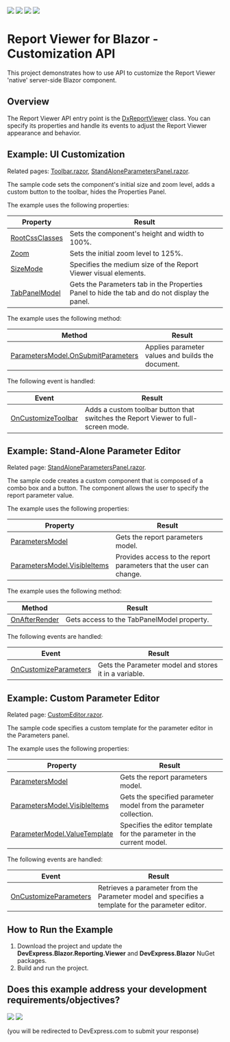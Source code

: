 <!-- default badges list -->
![](https://img.shields.io/endpoint?url=https://codecentral.devexpress.com/api/v1/VersionRange/389624564/21.2.3%2B)
[![](https://img.shields.io/badge/Open_in_DevExpress_Support_Center-FF7200?style=flat-square&logo=DevExpress&logoColor=white)](https://supportcenter.devexpress.com/ticket/details/T1020314)
[![](https://img.shields.io/badge/📖_How_to_use_DevExpress_Examples-e9f6fc?style=flat-square)](https://docs.devexpress.com/GeneralInformation/403183)
[![](https://img.shields.io/badge/💬_Leave_Feedback-feecdd?style=flat-square)](#does-this-example-address-your-development-requirementsobjectives)
<!-- default badges end -->
# Report Viewer for Blazor - Customization API

This project demonstrates how to use API to customize the Report Viewer 'native' server-side Blazor component.

## Overview
The Report Viewer API entry point is the [DxReportViewer](https://docs.devexpress.com/XtraReports/DevExpress.Blazor.Reporting.DxReportViewer) class. You can specify its properties and handle its events to adjust the Report Viewer appearance and behavior. 

## Example: UI Customization
Related pages: [Toolbar.razor](./CS/BlazorCustomization/Pages/Toolbar.razor), [StandAloneParametersPanel.razor](./CS/BlazorCustomization/Pages/StandAloneParametersPanel.razor).

The sample code sets the component's initial size and zoom level, adds a custom button to the toolbar, hides the Properties Panel.

The example uses the following properties:

| Property | Result |
|---|---|
| [RootCssClasses](https://docs.devexpress.com/XtraReports/DevExpress.Blazor.Reporting.DxReportViewer.RootCssClasses) |	Sets the component's height and width to 100%. |
| [Zoom](https://docs.devexpress.com/XtraReports/DevExpress.Blazor.Reporting.DxReportViewer.Zoom) |	Sets the initial zoom level to 125%. |
| [SizeMode](https://docs.devexpress.com/XtraReports/DevExpress.Blazor.Reporting.DxReportViewer.SizeMode) |	Specifies the medium size of the Report Viewer visual elements. |
| [TabPanelModel](https://docs.devexpress.com/XtraReports/DevExpress.Blazor.Reporting.DxReportViewer.TabPanelModel) |	Gets the Parameters tab in the Properties Panel to hide the tab and do not display the panel.|

The example uses the following method:

| Method | Result |
|---|---|
| [ParametersModel.OnSubmitParameters](https://docs.devexpress.com/XtraReports/DevExpress.Blazor.Reporting.Models.ParametersModel.OnSubmitParameters) |	Applies parameter values and builds the document. |


The following event is handled:

| Event | Result |
|---|---|
| [OnCustomizeToolbar](https://docs.devexpress.com/XtraReports/DevExpress.Blazor.Reporting.DxReportViewer.OnCustomizeToolbar) |	Adds a custom toolbar button that switches the Report Viewer to full-screen mode. |


## Example: Stand-Alone Parameter Editor
Related page: [StandAloneParametersPanel.razor](./CS/BlazorCustomization/Pages/StandAloneParametersPanel.razor).

The sample code creates a custom component that is composed of a combo box and a button. The component allows the user to specify the report parameter value.

The example uses the following properties:

| Property | Result |
|---|---|
| [ParametersModel](https://docs.devexpress.com/XtraReports/DevExpress.Blazor.Reporting.DxReportViewer.ParametersModel) |	Gets the report parameters model. |
| [ParametersModel.VisibleItems](https://docs.devexpress.com/XtraReports/DevExpress.Blazor.Reporting.Models.ParametersModel.VisibleItems) |	Provides access to the report parameters that the user can change. |

The example uses the following method:

| Method | Result |
|---|---|
| [OnAfterRender](https://docs.microsoft.com/en-us/aspnet/core/blazor/components/lifecycle?view=aspnetcore-5.0#after-component-render-onafterrenderasync) |	Gets access to the TabPanelModel property. |

The following events are handled:

| Event | Result |
|---|---|
| [OnCustomizeParameters](https://docs.devexpress.com/XtraReports/DevExpress.Blazor.Reporting.DxReportViewer.OnCustomizeParameters) |	Gets the Parameter model and stores it in a variable. |

## Example: Custom Parameter Editor
Related page: [CustomEditor.razor](./CS/BlazorCustomization/Pages/CustomEditor.razor).

The sample code specifies a custom template for the parameter editor in the Parameters panel.

The example uses the following properties:

| Property | Result |
|---|---|
| [ParametersModel](https://docs.devexpress.com/XtraReports/DevExpress.Blazor.Reporting.DxReportViewer.ParametersModel) |	Gets the report parameters model. |
| [ParametersModel.VisibleItems](https://docs.devexpress.com/XtraReports/DevExpress.Blazor.Reporting.Models.ParametersModel.VisibleItems)  |	Gets the specified parameter model from the parameter collection. |
| [ParameterModel.ValueTemplate](https://docs.devexpress.com/XtraReports/DevExpress.Blazor.Reporting.Models.ParameterModel.ValueTemplate) |	Specifies the editor template for the parameter in the current model. |

The following events are handled:

| Event | Result |
|---|---|
| [OnCustomizeParameters](https://docs.devexpress.com/XtraReports/DevExpress.Blazor.Reporting.DxReportViewer.OnCustomizeParameters) |	Retrieves a parameter from the Parameter model and specifies a template for the parameter editor. |

## How to Run the Example

1. Download the project and update the **DevExpress.Blazor.Reporting.Viewer** and **DevExpress.Blazor** NuGet packages.
2. Build and run the project.
<!-- feedback -->
## Does this example address your development requirements/objectives?

[<img src="https://www.devexpress.com/support/examples/i/yes-button.svg"/>](https://www.devexpress.com/support/examples/survey.xml?utm_source=github&utm_campaign=Reporting-Blazor-Report-Viewer-Customization&~~~was_helpful=yes) [<img src="https://www.devexpress.com/support/examples/i/no-button.svg"/>](https://www.devexpress.com/support/examples/survey.xml?utm_source=github&utm_campaign=Reporting-Blazor-Report-Viewer-Customization&~~~was_helpful=no)

(you will be redirected to DevExpress.com to submit your response)
<!-- feedback end -->
